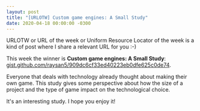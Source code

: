 ```yaml
---
layout: post
title: "[URLOTW] Custom game engines: A Small Study"
date: 2020-04-18 00:00:00 -0300
---
```


<span class="bg-highlight">URLOTW</span> or URL of the week or Uniform Resource Locator of the week is a kind of post where I share a relevant URL for you :-)

This week the winner is **Custom game engines: A Small Study**:
[gist.github.com/raysan5/909dc6cf33ed40223eb0dfe625c0de74](https://gist.github.com/raysan5/909dc6cf33ed40223eb0dfe625c0de74).

Everyone that deals with technology already thought about making their own game. This study gives some perspective about how the size of a project and the type of game impact on the technological choice.

It's an interesting study. I hope you enjoy it!
